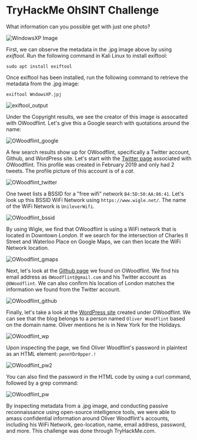 # TryHackMe OhSINT Challenge
What information can you possible get with just one photo?

![WindowsXP Image](Images/WindowsXP.jpg)

First, we can observe the metadata in the .jpg image above by using _exiftool_. Run the following command in Kali Linux to install exiftool:

`sudo apt install exiftool`

Once exiftool has been installed, run the following command to retrieve the metadata from the .jpg image:

`exiftool WndowsXP.jpj`

![exiftool_output](Images/exiftool_output.png)

Under the Copyright results, we see the creator of this image is assocaited with OWoodflint. Let's give this a Google search with quotations around the name:

![OWoodflint_google](Images/OWoodflint_google.png)

A few search results show up for OWoodflint, specifically a Twitter account, Github, and WordPress site. Let's start with the [Twitter page](https://twitter.com/owoodflint) associated with OWoodflint. This profile was created in February 2019 and only had 2 tweets. The profile picture of this account is of a *cat*.

![OWoodflint_twitter](Images/OWoodflint_twitter.png)

One tweet lists a BSSID for a "free wifi" network `B4:5D:50:AA:86:41`. Let's look up this BSSID WiFi Network using `https://www.wigle.net/`. The name of the WiFi Network is `UnileverWifi`.

![OWoodflint_bssid](Images/OWoodflint_bssid.png)

By using Wigle, we find that OWoodflint is using a WiFi network that is located in Downtown *London*. If we search for the intersection of Charles II Street and Waterloo Place on Google Maps, we can then locate the WiFi Network location. 

![OWoodflint_gmaps](Images/OWoodflint_gmaps.png)

Next, let's look at the [Github page](https://github.com/OWoodfl1nt/people_finder) we found on OWoodflint. We find his email address as `OWoodflint@gmail.com` and his Twitter account as `@OWoodflint`. We can also confirm his location of London matches the information we found from the Twitter account. 

![OWoodflint_github](Images/OWoodflint_github.png)

Finally, let's take a look at the [WordPress site](https://oliverwoodflint.wordpress.com/author/owoodflint/) created under OWoodflint. We can see that the blog belongs to a person named `Oliver Woodflint` based on the domain name. Oliver mentions he is in New York for the Holidays. 

![OWoodflint_wp](Images/OWoodflint_wp.png)

Upon inspecting the page, we find Oliver Woodflint's password in plaintext as an HTML element: `pennYDr0pper.!`

![OWoodflint_pw2](Images/OWoodflint_pw2.png)

You can also find the password in the HTML code by using a curl command, followed by a grep command:

![OWoodflint_pw](Images/OWoodflint_pw.png)

By inspecting metadata from a .jpg image, and conducting passive reconnaissance using open-source intelligence tools, we were able to amass confidential information around Oliver Woodflint's accounts, including his WiFi Network, geo-location, name, email address, password, and more. This challenge was done through TryHackMe.com.
